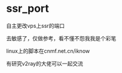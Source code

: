 # ssr_port

自主更改vps上ssr的端口  

去敏感了，仅做参考，看不懂不怨我我是个彩笔  

linux上的脚本在cnmf.net.cn/iknow  

  




有研究v2ray的大佬可以一起交流

